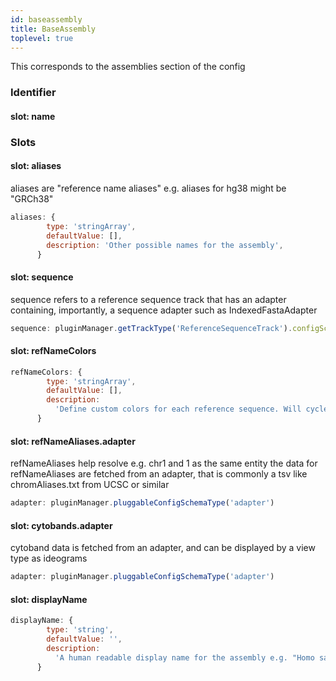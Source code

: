 ```yaml
---
id: baseassembly
title: BaseAssembly
toplevel: true
---
```


This corresponds to the assemblies section of the config

### Identifier

#### slot: name

### Slots

#### slot: aliases

aliases are "reference name aliases" e.g. aliases for hg38 might be "GRCh38"

```js
aliases: {
        type: 'stringArray',
        defaultValue: [],
        description: 'Other possible names for the assembly',
      }
```

#### slot: sequence

sequence refers to a reference sequence track that has an adapter containing,
importantly, a sequence adapter such as IndexedFastaAdapter

```js
sequence: pluginManager.getTrackType('ReferenceSequenceTrack').configSchema
```

#### slot: refNameColors

```js
refNameColors: {
        type: 'stringArray',
        defaultValue: [],
        description:
          'Define custom colors for each reference sequence. Will cycle through this list if there are not enough colors for every sequence.',
      }
```

#### slot: refNameAliases.adapter

refNameAliases help resolve e.g. chr1 and 1 as the same entity
the data for refNameAliases are fetched from an adapter, that is
commonly a tsv like chromAliases.txt from UCSC or similar

```js
adapter: pluginManager.pluggableConfigSchemaType('adapter')
```

#### slot: cytobands.adapter

cytoband data is fetched from an adapter, and can be displayed by a
view type as ideograms

```js
adapter: pluginManager.pluggableConfigSchemaType('adapter')
```

#### slot: displayName

```js
displayName: {
        type: 'string',
        defaultValue: '',
        description:
          'A human readable display name for the assembly e.g. "Homo sapiens (hg38)" while the assembly name may just be "hg38"',
      }
```
